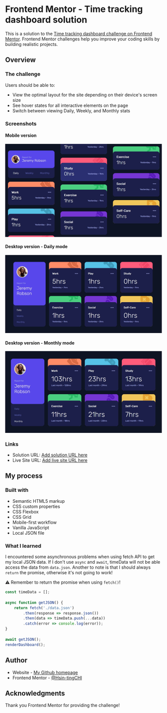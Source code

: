 # Frontend Mentor - Time tracking dashboard solution

This is a solution to the [Time tracking dashboard challenge on Frontend Mentor](https://www.frontendmentor.io/challenges/time-tracking-dashboard-UIQ7167Jw). Frontend Mentor challenges help you improve your coding skills by building realistic projects. 

## Overview

### The challenge

Users should be able to:

- View the optimal layout for the site depending on their device's screen size
- See hover states for all interactive elements on the page
- Switch between viewing Daily, Weekly, and Monthly stats

### Screenshots
#### Mobile version
![](./screenshot_1.jpg)
#### Desktop version - Daily mode
![](./screenshot_2.jpg)
#### Desktop version - Monthly mode
![](./screenshot_3.jpg)
### Links

- Solution URL: [Add solution URL here](https://your-solution-url.com)
- Live Site URL: [Add live site URL here](https://your-live-site-url.com)

## My process

### Built with

- Semantic HTML5 markup
- CSS custom properties
- CSS Flexbox
- CSS Grid
- Mobile-first workflow
- Vanilla JavaScript
- Local JSON file

### What I learned

I encountered some asynchronous problems when using fetch API to get my local JSON data. If I don't use `async` and `await`, timeData will not be able access the data from `data.json`. Another to note is that I should always `return` the promise, otherwise it's not going to work! 

⚠️ Remember to return the promise when using `fetch()`!

```js
const timeData = [];

async function getJSON() {
    return fetch('./data.json')
        .then(response => response.json())
        .then(data => timeData.push(...data))
        .catch(error => console.log(error));
}

await getJSON();
renderDashboard();
```

## Author

- Website - [My Github homepage](https://github.com/KellyCHI22)
- Frontend Mentor - [@Hsin-tingCHI](https://www.frontendmentor.io/profile/Hsin-tingCHI)

## Acknowledgments

Thank you Frontend Mentor for providing the challenge!
